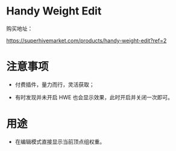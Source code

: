 # Handy Weight Edit
购买地址：

https://superhivemarket.com/products/handy-weight-edit?ref=2

# 注意事项

- 付费插件，量力而行，灵活获取；

- 有时发现并未开启 HWE 也会显示效果，此时开启并关闭一次即可。

# 用途

- 在编辑模式直接显示当前顶点组权重。